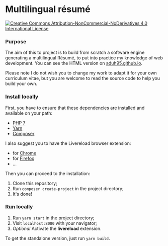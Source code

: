 # Multilingual résumé

[![Creative Commons Attribution-NonCommercial-NoDerivatives 4.0 International License](https://i.creativecommons.org/l/by-nc-nd/4.0/80x15.png)](http://creativecommons.org/licenses/by-nc-nd/4.0/)

### Purpose

The aim of this to project is to build from scratch a software engine generating
a multilingual Résumé, to put into practice my knowledge of web development. You
can see the HTML version on [aduh95.github.io](https://aduh95.github.io/).

Please note I do not wish you to change my work to adapt it for your own
curriculum vitae, but you are welcome to read the source code to help you build
your own.

### Install locally

First, you have to ensure that these dependencies are installed and available on
your path:

- [PHP 7](php.net)
- [Yarn](yarnpkg.com)
- [Composer](getcomposer.org)

I also suggest you to have the Livereload browser extension:

- for
  [Chrome](https://chrome.google.com/webstore/detail/livereload/jnihajbhpnppcggbcgedagnkighmdlei)
- for [Firefox](https://addons.mozilla.org/fr/firefox/addon/livereload/)
- ...

Then you can proceed to the installation:

1. Clone this repository;
2. Run `composer create-project` in the project directory;
3. It's done!

### Run locally

1. Run `yarn start` in the project directory;
2. Visit `localhost:8080` with your navigator;
3. _Optional_ Activate the **livereload** extension.

To get the standalone version, just run `yarn build`.
